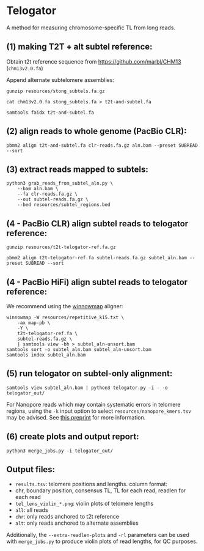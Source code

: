 # Telogator
A method for measuring chromosome-specific TL from long reads.

## (1) making T2T + alt subtel reference:

Obtain t2t reference sequence from https://github.com/marbl/CHM13 (`chm13v2.0.fa`)

Append alternate subtelomere assemblies:

`gunzip resources/stong_subtels.fa.gz`  

`cat chm13v2.0.fa stong_subtels.fa > t2t-and-subtel.fa`  

`samtools faidx t2t-and-subtel.fa`  

## (2) align reads to whole genome (PacBio CLR):

`pbmm2 align t2t-and-subtel.fa clr-reads.fa.gz aln.bam --preset SUBREAD --sort`  

## (3) extract reads mapped to subtels:

`python3 grab_reads_from_subtel_aln.py \ `  
`    --bam aln.bam \ `  
`    --fa clr-reads.fa.gz \ `  
`    --out subtel-reads.fa.gz \ `  
`    --bed resources/subtel_regions.bed `  

## (4 - PacBio CLR) align subtel reads to telogator reference:

`gunzip resources/t2t-telogator-ref.fa.gz`  

`pbmm2 align t2t-telogator-ref.fa subtel-reads.fa.gz subtel_aln.bam --preset SUBREAD --sort`  

## (4 - PacBio HiFi) align subtel reads to telogator reference:

We recommend using the [winnowmap](https://github.com/marbl/Winnowmap) aligner:

`winnowmap -W resources/repetitive_k15.txt \ `  
`    -ax map-pb \ `  
`    -Y \ `  
`    t2t-telogator-ref.fa \ `  
`    subtel-reads.fa.gz \ `  
`    | samtools view -bh > subtel_aln-unsort.bam`  
`samtools sort -o subtel_aln.bam subtel_aln-unsort.bam`  
`samtools index subtel_aln.bam`  

## (5) run telogator on subtel-only alignment:

`samtools view subtel_aln.bam | python3 telogator.py -i - -o telogator_out/`  

For Nanopore reads which may contain systematic errors in telomere regions, using the `-k` input option to select `resources/nanopore_kmers.tsv` may be advised. See [this preprint](https://www.biorxiv.org/content/10.1101/2022.01.11.475254v1) for more information.

## (6) create plots and output report:

`python3 merge_jobs.py -i telogator_out/`  

## Output files:

* `results.tsv`: telomere positions and lengths. column format:  
 * chr, boundary position, consensus TL, TL for each read, readlen for each read
* `tel_lens_violin_*.png`: violin plots of telomere lengths  
 * `all`: all reads
 * `chr`: only reads anchored to t2t reference
 * `alt`: only reads anchored to alternate assemblies

Additionally, the `--extra-readlen-plots` and `-rl` parameters can be used with `merge_jobs.py` to produce violin plots of read lengths, for QC purposes.
